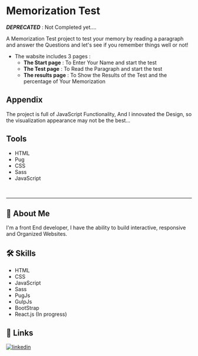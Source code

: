 # Memorization Test

***DEPRECATED*** : Not Completed yet....

A Memorization Test project to test your memory by reading a paragraph and answer the Questions and let's see if you remember things well or not!

- The wabsite includes 3 pages :
    - **The Start page** : To Enter Your Name and start the test
    - **The Test page** : To Read the Paragraph and start the test
    - **The results page** : To Show the Results of the Test and the percentage of Your Memorization
## Appendix

The project is full of JavaScript Functionality, And I innovated the Design, so the visualization appearance may not be the best...
## Tools

- HTML
- Pug
- CSS
- Sass
- JavaScript

<br>
<hr>

## 🚀 About Me
I'm a front End developer, I have the ability to build interactive, responsive and Organized Websites.


## 🛠 Skills
- HTML
- CSS
- JavaScript
- Sass
- PugJs
- GulpJs
- BootStrap
- React.js (In progress)


## 🔗 Links
[![linkedin](https://img.shields.io/badge/linkedin-0A66C2?style=for-the-badge&logo=linkedin&logoColor=white)](https://www.linkedin.com/in/abdulrahman-mohammed22/)
